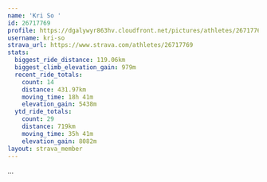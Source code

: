 ```yaml
---
name: 'Kri So '
id: 26717769
profile: https://dgalywyr863hv.cloudfront.net/pictures/athletes/26717769/7761026/13/large.jpg
username: kri-so
strava_url: https://www.strava.com/athletes/26717769
stats:
  biggest_ride_distance: 119.06km
  biggest_climb_elevation_gain: 979m
  recent_ride_totals:
    count: 14
    distance: 431.97km
    moving_time: 18h 41m
    elevation_gain: 5438m
  ytd_ride_totals:
    count: 29
    distance: 719km
    moving_time: 35h 41m
    elevation_gain: 8082m
layout: strava_member
--- 
```

...
